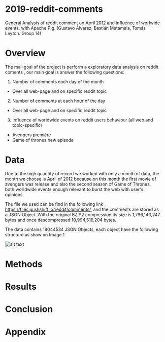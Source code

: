 # 2019-reddit-comments
General Analysis of reddit comment on April 2012 and influence of worlwide events, with Apache Pig. (Gustavo Álvarez, Bastián Matamala, Tomás Leyton. Group 14)


# Overview

The mail goal of the project is perform a exploratory data analysis on reddit coments , our main goal is answer the following questions:

1. Number of comments each day of the month 
* Over all web-page and on specific reddit topic
2. Number of comments at each hour of the day
* Over all web-page and on specific reddit topic
3. Influence of worldwide events on reddit  users behaviour (all web and topic-specific)
* Avengers première
* Game of thrones new episode

# Data

Due to the high quantity of record we worked with only a month of data, the month we choose is April of 2012 because on this month the first movie of avengers was release and also the second season of Game of Thrones, both worldwide events enough relevant to burst the web with user's opinions

The file we used can be find in the following link https://files.pushshift.io/reddit/comments/, and the comments are stored as a JSON Object. With the original BZIP2 compression its size is 1,786,140,247 bytes and once descompressed 10,994,516,204 bytes.

The data contains 19044534 JSON Objects, each object have the following structure as show on Image 1

![alt text](http://2.bp.blogspot.com/-gqBPbEdWd48/UKvbgELTjKI/AAAAAAAAAeg/gQthQ8UXpf8/s320/kurapica-485x401.jpeg)

# Methods

# Results

# Conclusion

# Appendix

